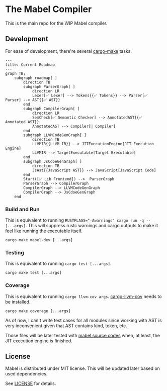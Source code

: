 # The Mabel Compiler

This is the main repo for the WIP Mabel compiler.

## Development

For ease of development, there're several [cargo-make](https://github.com/sagiegurari/cargo-make) tasks.

```mermaid
---
title: Current Roadmap
---
graph TB;
    subgraph roadmap[ ]
        direction TB
        subgraph ParserGraph[ ]
            direction LR
            Lexer[✅ Lexer] --> Tokens{{✅ Tokens}} --> Parser[✅ Parser] --> AST{{✅ AST}}
        end
        subgraph CompilerGraph[ ]
            direction LR
            SemCheck[✅ Semantic Checker] --> AnnotatedAST{{✅ Annotated AST}}
            AnnotatedAST --> Compiler[🚧 Compiler]
        end
        subgraph LLVMCodeGenGraph[ ]
            direction TB
            LLVMIR{{LLVM IR}} --> JITExecutionEngine[JIT Execution Engine]
            LLVMIR --> TargetExecutable[Target Executable]
        end
        subgraph JsCdoeGenGraph[ ]
            direction TB
            JsAst{{JavaScript AST}} --> JavaScript[JavaScript Code]
        end
        Start([✅ Lib Frontend]) -->  ParserGraph
        ParserGraph --> CompilerGraph
        CompilerGraph --> LLVMCodeGenGraph
        CompilerGraph --> JsCdoeGenGraph
    end
```

### Build and Run

This is equivalent to running `RUSTFLAGS="-Awarnings" cargo run -q -- [...args]`.
This will suppress rustc warnings and cargo outputs to make it feel like running the executable itself.

```
cargo make mabel-dev [...args]
```

### Testing

This is equivalent to running `cargo test [...args]`.

```
cargo make test [...args]
```

### Coverage

This is equivalent to running `cargo llvm-cov args`. [cargo-llvm-cov](https://github.com/taiki-e/cargo-llvm-cov) needs to be installed.

```
cargo make coverage [...args]
```

As of now, I can't write test cases for all modules since working with AST is very inconvenient given that AST contains kind, token, etc.

Those files will be later tested with [mabel source codes](tests) when, at least, the JIT execution engine is finished.

## License

Mabel is distributed under MIT license. This will be updated later based on used dependencies.

See [LICENSE](LICENSE) for details.
